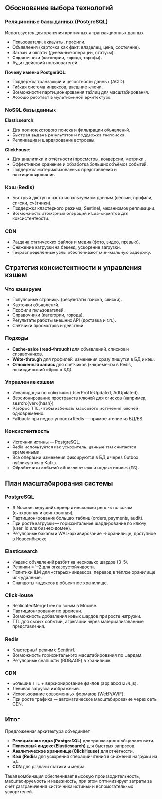 ## Обоснование выбора технологий

### Реляционные базы данных (PostgreSQL)
Используется для хранения критичных и транзакционных данных:
- Пользователи, аккаунты, профили.
- Объявления (карточка как факт: владелец, цена, состояние).
- Заказы и оплаты (денежные операции, статусы).
- Справочники (категории, города, тарифы).
- Аудит действий пользователей.

**Почему именно PostgreSQL**:
- Поддержка транзакций и целостности данных (ACID).
- Гибкая система индексов, внешние ключи.
- Возможности партиционирования таблиц для масштабирования.
- Хорошо работает в мультизонной архитектуре.

### NoSQL базы данных

**Elasticsearch**:
- Для полнотекстового поиска и фильтрации объявлений.
- Быстрая выдача результатов и поддержка геопоиска.
- Репликация и шардирование встроены.

**ClickHouse**:
- Для аналитики и отчётности (просмотры, конверсии, метрики).
- Эффективное хранение и обработка больших объёмов событий.
- Поддержка материализованных представлений и партиционирования.

### Кэш (Redis)
- Быстрый доступ к часто используемым данным (сессии, профили, списки, счётчики).
- Поддержка кластерного режима, Sentinel, механизмов репликации.
- Возможность атомарных операций и Lua-скриптов для консистентности.

### CDN
- Раздача статических файлов и медиа (фото, видео, превью).
- Снижение нагрузки на бэкенд, ускорение загрузки.
- Геораспределённые узлы обеспечивают минимальную задержку.

## Стратегия консистентности и управления кэшем

### Что кэшируем
- Популярные страницы (результаты поиска, списки).
- Карточки объявлений.
- Профили пользователей.
- Справочники (категории, города).
- Результаты работы внешних API (доставка и т.п.).
- Счётчики просмотров и действий.

### Подходы
- **Cache-aside (read-through)** для объявлений, списков и справочников.
- **Write-through** для профилей: изменения сразу пишутся в БД и кэш.
- **Отложенная запись** для счётчиков (инкременты в Redis, периодический сброс в БД).

### Управление кэшем
- Инвалидация по событиям (UserProfileUpdated, AdUpdated).
- Версионирование пространств ключей для списков (например, search:{ver}:{hash}).
- Разброс TTL, чтобы избежать массового истечения ключей одновременно.
- Fallback: при недоступности Redis — прямое чтение из БД/ES.

### Консистентность
- Источник истины — PostgreSQL.
- Redis используется как ускоритель, данные там считаются временными.
- Все операции изменения фиксируются в БД и через Outbox публикуются в Kafka.
- Обработчики событий обновляют кэш и индекс поиска (ES).

## План масштабирования системы

### PostgreSQL
- В Москве: ведущий сервер и несколько реплик по зонам (синхронная и асинхронная).
- Партиционирование больших таблиц (orders, payments, audit).
- При росте нагрузки — горизонтальное шардирование по ключу (user_id или бизнес-домен).
- Регулярные бэкапы и WAL-архивирование → хранилище, доступное в Новосибирске.

### Elasticsearch
- Индекс объявлений разбит на несколько шардов (3–5).
- Реплики = 1–2 для отказоустойчивости.
- Политики ILM для «старых» индексов: перевод в тёплое хранилище или удаление.
- Снапшоты индексов в объектное хранилище.

### ClickHouse
- ReplicatedMergeTree по зонам в Москве.
- Партиционирование по времени.
- Возможность добавления новых шардов при росте нагрузки.
- TTL для сырых событий, агрегации через материализованные представления.

### Redis
- Кластерный режим с Sentinel.
- Возможность горизонтального масштабирования по шардам.
- Регулярные снапшоты (RDB/AOF) в хранилище.

### CDN
- Большие TTL + версионирование файлов (app.abcd1234.js).
- Ленивая загрузка изображений.
- Использование современных форматов (WebP/AVIF).
- При росте трафика — автоматическое масштабирование через сеть CDN.

## Итог

Предложенная архитектура объединяет:
- **Реляционное ядро (PostgreSQL)** для транзакционной целостности.
- **Поисковый индекс (Elasticsearch)** для быстрых запросов.
- **Аналитическое хранилище (ClickHouse)** для отчётности.
- **Кэш (Redis)** для ускорения операций чтения и снижения нагрузки на БД.
- **CDN** для раздачи статики и медиа.

Такая комбинация обеспечивает высокую производительность, масштабируемость и надёжность, при этом оптимизирует затраты за счёт разграничения «источника истины» и вспомогательных ускорителей.
